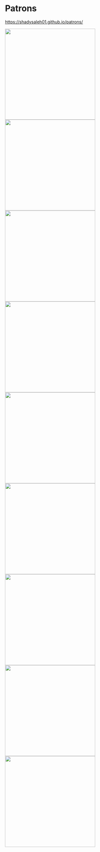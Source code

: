 # Patrons

https://shadysaleh01.github.io/patrons/

<img src="screenShots/about640.PNG" width="300">
<img src="screenShots/about768.PNG" width="300">
<img src="screenShots/about980.PNG" width="300">
<img src="screenShots/portfolio640.PNG" width="300">
<img src="screenShots/portfolio768.PNG" width="300">
<img src="screenShots/portfolio980.PNG" width="300">
<img src="screenShots/contact640.PNG" width="300">
<img src="screenShots/contact768.PNG" width="300">
<img src="screenShots/contact980.PNG" width="300">





